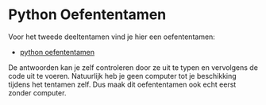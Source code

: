 # Python Oefententamen

Voor het tweede deeltentamen vind je hier een oefententamen:

* [python oefententamen](ProgKI_oefententamen.pdf)

De antwoorden kan je zelf controleren door ze uit te typen en vervolgens de code uit te voeren. Natuurlijk heb je geen computer tot je beschikking tijdens het tentamen zelf. Dus maak dit oefententamen ook echt eerst zonder computer.
